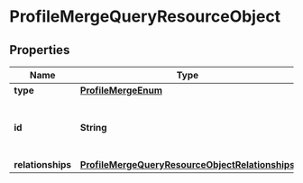# ProfileMergeQueryResourceObject

## Properties
Name | Type | Description | Notes
------------ | ------------- | ------------- | -------------
**type** | [**ProfileMergeEnum**](ProfileMergeEnum.md) |  | 
**id** | **String** | The ID of the destination profile to merge into | 
**relationships** | [**ProfileMergeQueryResourceObjectRelationships**](ProfileMergeQueryResourceObjectRelationships.md) |  |  [optional]
